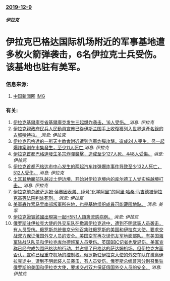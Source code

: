 ### [2019-12-9](/news/2019/12/9/index.md)

##### 伊拉克
#  伊拉克巴格达国际机场附近的军事基地遭多枚火箭弹袭击，6名伊拉克士兵受伤。该基地也驻有美军。 




### 信息来源:

1. [中国新闻网](https://news.sina.com.cn/w/2019-12-09/doc-iihnzahi6312500.shtml) [IMG](http://n.sinaimg.cn/default/transform/116/w550h366/20180326/Rr85-fysqfnf9556405.png)

### 有关:

1. [ 伊拉克基爾庫克省基爾庫克发生三起爆炸袭击，16人受伤。 ](/zh/news/2019/11/30/伊拉克基爾庫克省基爾庫克发生三起爆炸袭击-16人受伤.md) _消息: 伊拉克_
2. [伊拉克親政府民兵人民動員宣佈已從伊斯兰国手上收復獲列入世界遺產名錄的古城哈特拉。 ](/zh/news/2017/04/26/伊拉克親政府民兵人民動員宣佈已從伊斯兰国手上收復獲列入世界遺產名錄的古城哈特拉.md) _消息: 伊拉克_
3. [ 伊拉克巴格達的一所天主教會附近遭到汽車炸彈攻擊，造成24人喪生。另一起爆炸案則在市集發生，至少11人死亡 ](/zh/news/2013/12/25/伊拉克巴格達的一所天主教會附近遭到汽車炸彈攻擊-造成24人喪生-另一起爆炸案則在市集發生-至少11人死亡.md) _消息: 伊拉克_
4. [伊拉克首都巴格達發生多宗炸彈襲擊，造成至少127人死、448人受傷。](/zh/news/2009/12/8/伊拉克首都巴格達發生多宗炸彈襲擊-造成至少127人死-448人受傷.md) _消息: 伊拉克_
5. [ 伊拉克首都巴格达市中心发生的两起汽车炸弹爆炸事件导致至少132人死亡，512人受伤。](/zh/news/2009/10/25/伊拉克首都巴格达市中心发生的两起汽车炸弹爆炸事件导致至少132人死亡-512人受伤.md) _消息: 伊拉克_
6. [土耳其地面部队越过土伊边境，开始对伊拉克境内的库尔德工人党实施越境打击。](/zh/news/2008/02/21/土耳其地面部队越过土伊边境-开始对伊拉克境内的库尔德工人党实施越境打击.md) _消息: 伊拉克_
7. [伊拉克前总统萨达姆·侯赛因表弟、绰号“化学阿里”的阿里·哈桑·马吉德被伊拉克高等法院判处死刑。](/zh/news/2007/06/24/伊拉克前总统萨达姆-侯赛因表弟-绰号-化学阿里-的阿里-哈桑-马吉德被伊拉克高等法院判处死刑.md) _消息: 伊拉克_
8. [美軍轟炸索马里南部叛軍所在地，也是基地组织成員可能藏匿地點。](/zh/news/2007/01/8/美軍轟炸索马里南部叛軍所在地-也是基地组织成員可能藏匿地點.md) _消息: 美军_
9. [伊拉克證實該國出現第一起H5N1人類禽流感病例。](/zh/news/2006/01/30/伊拉克證實該國出現第一起H5N1人類禽流感病例.md) _消息: 伊拉克_
10. [俄罗斯驻伊拉克大使的外交车队在撤离伊拉克途中，遭到不明武装人员袭击，有人员受伤。俄罗斯总统普京分别召集驻俄罗斯的美国和伊拉克大使，要求交战双方保证俄国外交人员的安全。美国空军再次误伤友军地面部队。有美国海军陆战队队员和伊拉克库尔德叛军人员受伤。英国BBC记者也受轻伤。美军宣称已经完成包围巴格达的行动，并占领了巴格达的萨达姆机场。但伊拉克方面否认，宣称已经重夺机场的控制权。俄罗斯驻伊拉克大使的外交车队在撤离伊拉克途中，遭到不明武装人员袭击，有人员受伤。俄罗斯总统普京分别召集驻俄罗斯的美国和伊拉克大使，要求交战双方保证俄国外交人员的安全。](/zh/news/2003/04/7/俄罗斯驻伊拉克大使的外交车队在撤离伊拉克途中-遭到不明武装人员袭击-有人员受伤-俄罗斯总统普京分别召集驻俄罗斯的美国和伊.md) _消息: 伊拉克_
